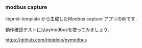 ### modbus capture

libpnet-template から生成したModbus capture アプリの例です．

動作確認テストにはpymodbusを使ってみましょう．

https://github.com/riptideio/pymodbus

